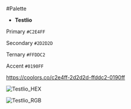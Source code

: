 #Palette 

- **Testlio**

Primary `#C2E4FF`

Secondary `#2D2D2D`

Ternary `#FFDDC2`

Accent `#0190FF`

https://coolors.co/c2e4ff-2d2d2d-ffddc2-0190ff

![Testlio_HEX](Testlio_HEX.png)

![Testlio_RGB](Testlio_RGB.png)